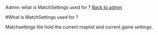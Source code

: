 ﻿Admin: what is MatchSettings used for ?
[Back to admin](admin.md)<br>

#What is MatchSettings used for ?

Matchsettings file hold the current maplist and current game settings. 
